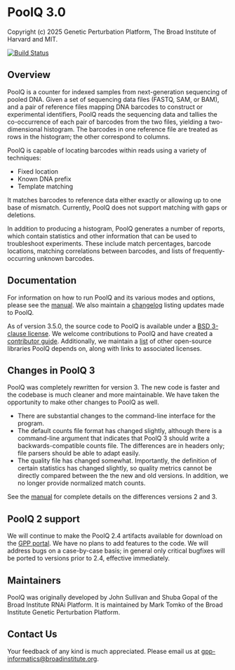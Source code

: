 # PoolQ 3.0

Copyright (c) 2025 Genetic Perturbation Platform, The Broad Institute of Harvard and MIT.

[![Build Status](https://github.com/broadinstitute/poolq/actions/workflows/ci.yml/badge.svg)](https://github.com/broadinstitute/poolq/actions/workflows/ci.yml)

## Overview

PoolQ is a counter for indexed samples from next-generation sequencing of pooled DNA. Given a set
of sequencing data files (FASTQ, SAM, or BAM), and a pair of reference files mapping DNA barcodes
to construct or experimental identifiers, PoolQ reads the sequencing data and tallies the
co-occurrence of each pair of barcodes from the two files, yielding a two-dimensional histogram.
The barcodes in one reference file are treated as rows in the histogram; the other correspond to
columns.

PoolQ is capable of locating barcodes within reads using a variety of techniques:

- Fixed location
- Known DNA prefix
- Template matching

It matches barcodes to reference data either exactly or allowing up to one base of mismatch. Currently,
PoolQ does not support matching with gaps or deletions.

In addition to producing a histogram, PoolQ generates a number of reports, which contain statistics and
other information that can be used to troubleshoot experiments. These include match percentages, barcode
locations, matching correlations between barcodes, and lists of frequently-occurring unknown barcodes.

## Documentation
For information on how to run PoolQ and its various modes and options, please see the
[manual](docs/MANUAL.md). We also maintain a [changelog](CHANGELOG.md) listing updates made to PoolQ.

As of version 3.5.0, the source code to PoolQ is available under a [BSD 3-clause license](LICENSE). We
welcome contributions to PoolQ and have created a [contributor guide](CONTRIBUTING.md). Additionally,
we maintain a [list](NOTICE.txt) of other open-source libraries PoolQ depends on, along with links to
associated licenses.

## Changes in PoolQ 3

PoolQ was completely rewritten for version 3. The new code is faster and the codebase is much cleaner
and more maintainable. We have taken the opportunity to make other changes to PoolQ as well.

* There are substantial changes to the command-line interface for the program.
* The default counts file format has changed slightly, although there is a command-line
argument that indicates that PoolQ 3 should write a backwards-compatible counts file. The differences
are in headers only; file parsers should be able to adapt easily.
* The quality file has changed somewhat. Importantly, the definition of certain statistics has changed
slightly, so quality metrics cannot be directly compared between the the new and old versions. In addition,
we no longer provide normalized match counts.

See the [manual](docs/MANUAL.md) for complete details on the differences versions 2 and 3.

## PoolQ 2 support

We will continue to make the PoolQ 2.4 artifacts available for download on the
[GPP portal](https://portals.broadinstitute.org/gpp/public/software/poolq). We have no plans to add
features to the code. We will address bugs on a case-by-case basis; in general only critical
bugfixes will be ported to versions prior to 2.4, effective immediately.

## Maintainers

PoolQ was originally developed by John Sullivan and Shuba Gopal of the Broad Institute RNAi Platform. It
is maintained by Mark Tomko of the Broad Institute Genetic Perturbation Platform.

## Contact Us

Your feedback of any kind is much appreciated. Please email us at gpp-informatics@broadinstitute.org.
